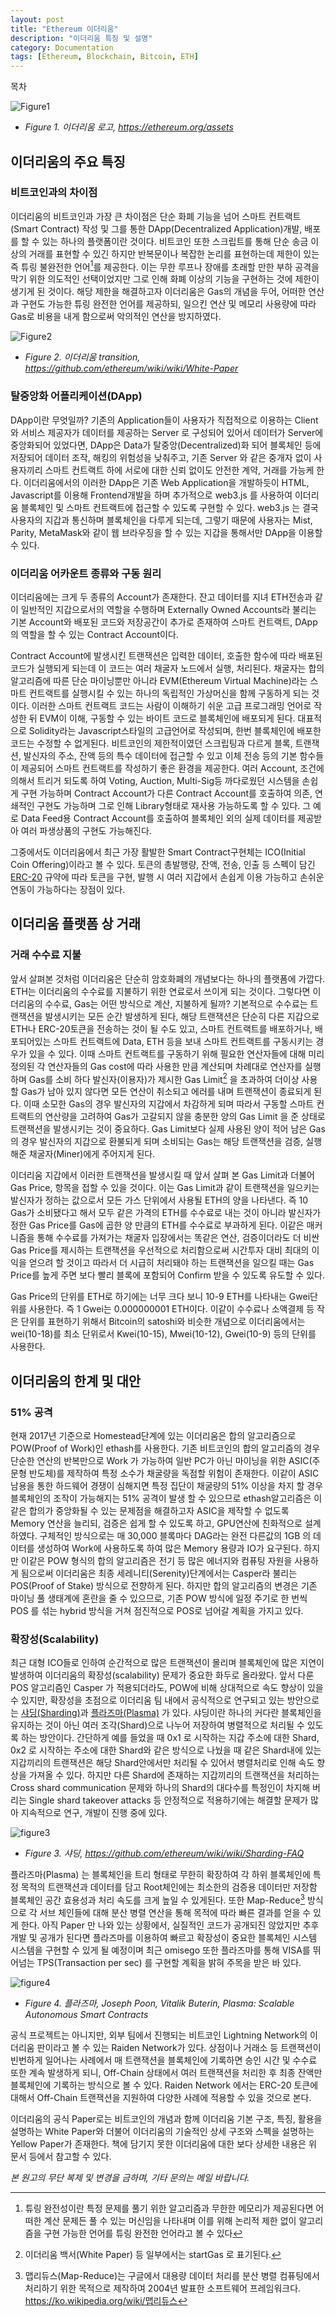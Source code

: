 ```yaml
---
layout: post
title: "Ethereum 이더리움" 
description: "이더리움 특징 및 설명"
category: Documentation
tags: [Ethereum, Blockchain, Bitcoin, ETH]
---
```


<div id="toc"><p class="toc_title">목차</p></div>

![Figure1](http://i.imgur.com/WbCALpH.png)

* _Figure 1. 이더리움 로고, https://ethereum.org/assets_

## 이더리움의 주요 특징

### 비트코인과의 차이점

이더리움의 비트코인과 가장 큰 차이점은 단순 화폐 기능을 넘어 스마트 컨트랙트(Smart Contract) 작성 및 그를 통한 DApp(Decentralized Application)개발, 배포를 할 수 있는 하나의 플랫폼이란 것이다. 비트코인 또한 스크립트를 통해 단순 송금 이상의 거래를 표현할 수 있긴 하지만 반복문이나 복잡한 논리를 표현하는데 제한이 있는 즉 튜링 불완전한 언어[^1]를 제공한다. 이는 무한 루프나 장애를 초래할 만한 부하 공격을 막기 위한 의도적인 선택이었지만 그로 인해 화폐 이상의 기능을 구현하는 것에 제한이 생기게 된 것이다. 해당 제한을 해결하고자 이더리움은 Gas의 개념을 두어, 어떠한 연산과 구현도 가능한 튜링 완전한 언어를 제공하되, 일으킨 연산 및 메모리 사용량에 따라 Gas로 비용을 내게 함으로써 악의적인 연산을 방지하였다.

![Figure2](http://i.imgur.com/dzS9qex.png)

* _Figure 2. 이더리움 transition, https://github.com/ethereum/wiki/wiki/White-Paper_

### 탈중앙화 어플리케이션(DApp)

DApp이란 무엇일까? 기존의 Application들이 사용자가 직접적으로 이용하는 Client와 서비스 제공자가 데이터를 제공하는 Server 로 구성되어 있어서 데이터가 Server에 중앙화되어 있었다면, DApp은 Data가 탈중앙(Decentralized)화 되어 블록체인 등에 저장되어 데이터 조작, 해킹의 위험성을 낮춰주고, 기존 Server 와 같은 중개자 없이 사용자끼리 스마트 컨트랙트 하에 서로에 대한 신뢰 없이도 안전한 계약, 거래를 가능케 한다. 이더리움에서의 이러한 DApp은 기존 Web Application을 개발하듯이 HTML, Javascript를 이용해 Frontend개발을 하며 추가적으로 web3.js 를 사용하여 이더리움 블록체인 및 스마트 컨트랙트에 접근할 수 있도록 구현할 수 있다. web3.js 는 결국 사용자의 지갑과 통신하며 블록체인을 다루게 되는데, 그렇기 때문에 사용자는 Mist, Parity, MetaMask와 같이 웹 브라우징을 할 수 있는 지갑을 통해서만 DApp을 이용할 수 있다.

### 이더리움 어카운트 종류와 구동 원리

이더리움에는 크게 두 종류의 Account가 존재한다. 잔고 데이터를 지녀 ETH전송과 같이 일반적인 지갑으로서의 역할을 수행하며 Externally Owned Accounts라 불리는 기본 Account와 배포된 코드와 저장공간이 추가로 존재하여 스마트 컨트랙트, DApp의 역할을 할 수 있는 Contract Account이다.

Contract Account에 발생시킨 트랜잭션은 입력한 데이터, 호출한 함수에 따라 배포된 코드가 실행되게 되는데 이 코드는 여러 채굴자 노드에서 실행, 처리된다. 채굴자는 합의 알고리즘에 따른 단순 마이닝뿐만 아니라 EVM(Ethereum Virtual Machine)라는 스마트 컨트랙트를 실행시킬 수 있는 하나의 독립적인 가상머신을 함께 구동하게 되는 것이다. 이러한 스마트 컨트랙트 코드는 사람이 이해하기 쉬운 고급 프로그래밍 언어로 작성한 뒤 EVM이 이해, 구동할 수 있는 바이트 코드로 블록체인에 배포되게 된다. 대표적으로 Solidity라는 Javascript스타일의 고급언어로 작성되며, 한번 블록체인에 배포한 코드는 수정할 수 없게된다. 비트코인의 제한적이였던 스크립팅과 다르게 블록, 트랜잭션, 발신자의 주소, 잔액 등의 특수 데이터에 접근할 수 있고 이체 전송 등의 기본 함수들이 제공되어 스마트 컨트랙트를 작성하기 좋은 환경을 제공한다. 여러 Account, 조건에 의해서 트리거 되도록 하여 Voting, Auction, Multi-Sig등 까다로웠던 시스템을 손쉽게 구현 가능하며 Contract Account가 다른 Contract Account를 호출하여 의존, 연쇄적인 구현도 가능하며 그로 인해 Library형태로 재사용 가능하도록 할 수 있다. 그 예로 Data Feed용 Contract Account를 호출하여 블록체인 외의 실제 데이터를 제공받아 여러 파생상품의 구현도 가능해진다. 

그중에서도 이더리움에서 최근 가장 활발한 Smart Contract구현체는 ICO(Initial Coin Offering)이라고 볼 수 있다. 토큰의 총발행량, 잔액, 전송, 인출 등 스펙이 담긴 [ERC-20](https://github.com/ethereum/EIPs/issues/20) 규약에 따라 토큰을 구현, 발행 시 여러 지갑에서 손쉽게 이용 가능하고 손쉬운 연동이 가능하다는 장점이 있다.


## 이더리움 플랫폼 상 거래

### 거래 수수료 지불

앞서 살펴본 것처럼 이더리움은 단순히 암호화폐의 개념보다는 하나의 플랫폼에 가깝다. ETH는 이더리움의 수수료를 지불하기 위한 연료로서 쓰이게 되는 것이다. 그렇다면 이더리움의 수수료, Gas는 어떤 방식으로 계산, 지불하게 될까? 기본적으로 수수료는 트랜잭션을 발생시키는 모든 순간 발생하게 된다, 해당 트랜잭션은 단순히 다른 지갑으로 ETH나 ERC-20토큰을 전송하는 것이 될 수도 있고, 스마트 컨트랙트를 배포하거나, 배포되어있는 스마트 컨트랙트에 Data, ETH 등을 보내 스마트 컨트랙트를 구동시키는 경우가 있을 수 있다. 이때 스마트 컨트랙트를 구동하기 위해 필요한 연산자들에 대해 미리 정의된 각 연산자들의 Gas cost에 따라 사용한 만큼 계산되며 차례대로 연산자를 실행하며 Gas를 소비 하다 발신자(이용자)가 제시한 Gas Limit[^2] 을 초과하여 더이상 사용할 Gas가 남아 있지 않다면 모든 연산이 취소되고 에러를 내며 트랜잭션이 종료되게 된다. 이때 소모한 Gas의 경우 발신자의 지갑에서 차감하게 되며 따라서 구동할 스마트 컨트랙트의 연산량을 고려하여 Gas가 고갈되지 않을 충분한 양의 Gas Limit 을 준 상태로 트랜잭션을 발생시키는 것이 중요하다. Gas Limit보다 실제 사용된 양이 적어 남은 Gas의 경우 발신자의 지갑으로 환불되게 되며 소비되는 Gas는 해당 트랜잭션을 검증, 실행해준 채굴자(Miner)에게 주어지게 된다. 

이더리움 지갑에서 이러한 트랜잭션을 발생시킬 때 앞서 살펴 본 Gas Limit과 더불어 Gas Price, 항목을 접할 수 있을 것이다. 이는 Gas Limit과 같이 트랜잭션을 일으키는 발신자가 정하는 값으로서 모든 가스 단위에서 사용될 ETH의 양을 나타낸다. 즉 10 Gas가 소비됐다고 해서 모두 같은 가격의 ETH를 수수료로 내는 것이 아니라 발신자가 정한 Gas Price를 Gas에 곱한 양 만큼의 ETH를 수수료로 부과하게 된다. 이같은 매커니즘을 통해 수수료를 가져가는 채굴자 입장에서는 똑같은 연산, 검증이더라도 더 비싼 Gas Price를 제시하는 트랜잭션을 우선적으로 처리함으로써 시간투자 대비 최대의 이익을 얻으려 할 것이고 따라서 더 시급히 처리돼야 하는 트랜잭션을 일으킬 때는 Gas Price를 높게 주면 보다 빨리 블록에 포함되어 Confirm 받을 수 있도록 유도할 수 있다.

Gas Price의 단위를 ETH로 하기에는 너무 크다 보니 10-9  ETH를 나타내는 Gwei단위를 사용한다.  즉 1 Gwei는 0.000000001 ETH이다. 이같이 수수료나 소액결제 등 작은 단위를 표현하기 위해서 Bitcoin의 satoshi와 비슷한 개념으로 이더리움에서는 wei(10-18)를 최소 단위로서 Kwei(10-15), Mwei(10-12), Gwei(10-9) 등의 단위를 사용한다.

## 이더리움의 한계 및 대안

### 51% 공격

현재 2017년 기준으로 Homestead단계에 있는 이더리움은 합의 알고리즘으로 POW(Proof of Work)인 ethash를 사용한다. 기존 비트코인의 합의 알고리즘의 경우 단순한 연산의 반복만으로 Work 가 가능하여 일반 PC가 아닌 마이닝을 위한 ASIC(주문형 반도체)를 제작하여 특정 소수가 채굴량을 독점할 위험이 존재한다. 이같이 ASIC남용을 통한 하드웨어 경쟁이 심해지면 특정 집단이 채굴량의 51% 이상을 차지 할 경우 블록체인의 조작이 가능해지는 51% 공격이 발생 할 수 있으므로 ethash알고리즘은 이같은 합의가 중앙화될 수 있는 문제점을 해결하고자 ASIC을 제작할 수 없도록 Memory 연산을 늘리되, 검증은 쉽게 할 수 있도록 하고, GPU연산에 친화적으로 설계하였다. 구체적인 방식으로는 매 30,000 블록마다 DAG라는 완전 다른값의 1GB 의 데이터를 생성하여 Work에 사용하도록 하여 많은 Memory 용량과 IO가 요구된다. 하지만 이같은 POW 형식의 합의 알고리즘은 전기 등 많은 에너지와 컴퓨팅 자원을 사용하게 됨으로써 이더리움은 최종 세레니티(Serenity)단계에서는 Casper라 불리는 POS(Proof of Stake) 방식으로 전향하게 된다. 하지만 합의 알고리즘의 변경은 기존 마이닝 풀 생태계에 혼란을 줄 수 있으므로, 기존 POW 방식에 일정 주기로 한 번씩 POS 를 섞는 hybrid 방식을 거쳐 점진적으로 POS로 넘어갈 계획을 가지고 있다.

### 확장성(Scalability)

최근 대형 ICO들로 인하여 순간적으로 많은 트랜잭션이 몰리며 블록체인에 많은 지연이 발생하여 이더리움의 확장성(scalability) 문제가 중요한 화두로 올라왔다. 앞서 다룬 POS 알고리즘인 Casper 가 적용되더라도, POW에 비해 상대적으로 속도 향상이 있을 수 있지만, 확장성을 초점으로 이더리움 팀 내에서 공식적으로 연구되고 있는 방안으로는 [샤딩(Sharding)](https://github.com/ethereum/wiki/wiki/Sharding-FAQ)과 [플라즈마(Plasma)](http://plasma.io) 가 있다. 샤딩이란 하나의 커다란 블록체인을 유지하는 것이 아닌 여러 조각(Shard)으로 나누어 저장하여 병렬적으로 처리될 수 있도록 하는 방안이다. 간단하게 예를 들었을 때 0x1 로 시작하는 지갑 주소에 대한 Shard, 0x2 로 시작하는 주소에 대한 Shard와 같은 방식으로 나눴을 때 같은 Shard내에 있는 지갑끼리의 트랜잭션은 해당 Shard안에서만 처리될 수 있어서 병렬처리로 인해 속도 향상을 가져올 수 있다. 하지만 다른 Shard에 존재하는 지갑끼리의 트랜잭션을 처리하는 Cross shard communication 문제와 하나의 Shard의 대다수를 특정인이 차지해 버리는 Single shard takeover attacks 등 안정적으로 적용하기에는 해결할 문제가 많아 지속적으로 연구, 개발이 진행 중에 있다.

![figure3](http://i.imgur.com/jIEoWZx.png)

* _Figure 3. 샤딩, https://github.com/ethereum/wiki/wiki/Sharding-FAQ_


플라즈마(Plasma) 는 블록체인을 트리 형태로 무한히 확장하여 각 하위 블록체인에 특정 목적의 트랜잭션과 데이터를 담고 Root체인에는 최소한의 검증용 데이터만 저장함 블록체인 공간 효용성과  처리 속도를 크게 높일 수 있게된다. 또한 Map-Reduce[^3] 방식으로 각 서브 체인들에 대해 분산 병렬 연산을 통해 목적에 따라 빠른 결과를 얻을 수 있게 한다. 아직 Paper 만 나와 있는 상황에서, 실질적인 코드가 공개되진 않았지만 추후 개발 및 공개가 된다면 플라즈마를 이용하여 빠르고 확장성이 중요한 블록체인 시스템 시스템을 구현할 수 있게 될 예정이며 최근 omisego 또한 플라즈마를 통해 VISA를 뛰어넘는 TPS(Transaction per sec) 를 구현할 계획을 밝혀 주목을 받은 바 있다. 

![figure4](http://i.imgur.com/FR70Ayq.png)

* _Figure 4. 플라즈마, Joseph Poon, Vitalik Buterin, Plasma: Scalable Autonomous Smart Contracts_

공식 프로젝트는 아니지만, 외부 팀에서 진행되는 비트코인 Lightning Network의 이더리움 판이라고 볼 수 있는 Raiden Network가 있다. 상점이나 거래소 등 트랜잭션이 빈번하게 일어나는 사례에서 매 트랜잭션을 블록체인에 기록하면 승인 시간 및 수수료 또한 계속 발생하게 되니, Off-Chain 상태에서 여러 트랜잭션을 처리한 후 최종 잔액만 블록체인에 기록하는 방식으로 볼 수 있다. Raiden Network 에서는 ERC-20 토큰에 대해서 Off-Chain 트랜잭션을 지원하여 다양한 사례에 적용할 수 있을 것으로 본다. 

이더리움의 공식 Paper로는 비트코인의 개념과 함께 이더리움 기본 구조, 특징, 활용을 설명하는 White Paper와  더불어 이더리움의 기술적인 상세 구조와 스펙을 설명하는 Yellow Paper가 존재한다. 책에 담기지 못한 이더리움에 대한 보다 상세한 내용은 위 문서 등에서 참고할 수 있다.


[^1]:튜링 완전성이란 특정 문제를 풀기 위한 알고리즘과 무한한 메모리가 제공된다면 어떠한 계산 문제든 풀 수 있는 머신임을 나타내며 이를 위해 논리적 제한 없이 알고리즘을 구현 가능한 언어를 튜링 완전한 언어라고 볼 수 있다

[^2]:이더리움 백서(White Paper) 등 일부에서는 startGas 로 표기된다.

[^3]:맵리듀스(Map-Reduce)는 구글에서 대용량 데이터 처리를 분산 병렬 컴퓨팅에서 처리하기 위한 목적으로 제작하여 2004년 발표한 소프트웨어 프레임워크다. https://ko.wikipedia.org/wiki/맵리듀스

_본 원고의 무단 복제 및 변경을 금하며, 기타 문의는 메일 바랍니다._